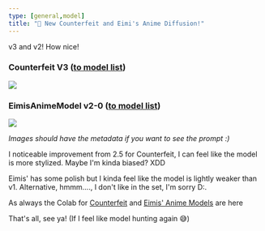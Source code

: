 ```yaml
---
type: [general,model]
title: "🥳 New Counterfeit and Eimi's Anime Diffusion!"
---
```


v3 and v2! How nice!

### Counterfeit V3 ([to model list]({{site.github.url}}/model-list#counterfeit-counterfeit-v3-0-fp16))

![](https://cdn.discordapp.com/attachments/1102941956784521226/1102941956990050405/00001-8646936727a3a7a07d8402eb40ce1f5f324b07950c5685b0d.png)

### EimisAnimeModel v2-0 ([to model list]({{site.github.url}}/model-list#eimis-anime-diffusion-eimisanimemodel-2-0))

![](https://cdn.discordapp.com/attachments/1102941956784521226/1102946663087218768/1Oj.png)

*Images should have the metadata if you want to see the prompt :)*

I noticeable improvement from 2.5 for Counterfeit, I can feel like the model is more stylized. Maybe I'm kinda biased? XDD

Eimis' has some polish but I kinda feel like the model is lightly weaker than v1. Alternative, hmmm...., I don't like in the set, I'm sorry D:.

As always the Colab for [Counterfeit](https://colab.research.google.com/github/NUROISEA/anime-webui-colab/blob/main/notebooks/counterfeit.ipynb) and [Eimis' Anime Models](https://colab.research.google.com/github/NUROISEA/anime-webui-colab/blob/main/notebooks/eimis_anime_diffusion.ipynb) are here

That's all, see ya! (If I feel like model hunting again 😅)